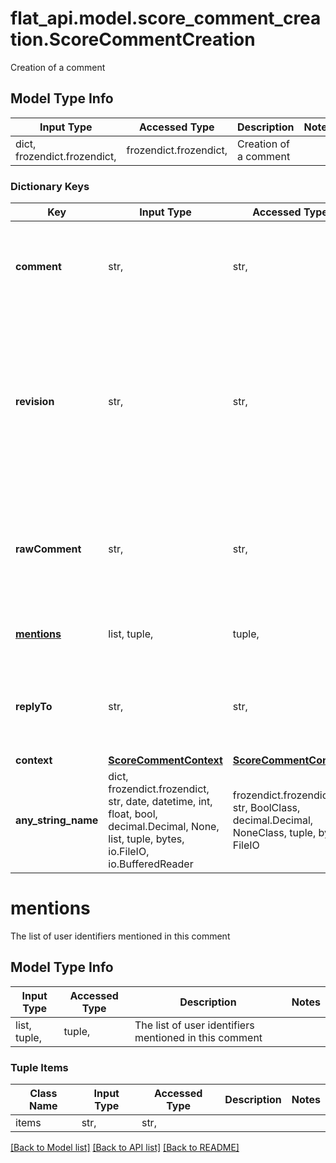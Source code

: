 # flat_api.model.score_comment_creation.ScoreCommentCreation

Creation of a comment

## Model Type Info
Input Type | Accessed Type | Description | Notes
------------ | ------------- | ------------- | -------------
dict, frozendict.frozendict,  | frozendict.frozendict,  | Creation of a comment | 

### Dictionary Keys
Key | Input Type | Accessed Type | Description | Notes
------------ | ------------- | ------------- | ------------- | -------------
**comment** | str,  | str,  | The comment text that can includes mentions using the following format: &#x60;@[id:username]&#x60;.  | 
**revision** | str,  | str,  | The unique indentifier of the revision of the score where the comment was added. If this property is unspecified or contains \&quot;last\&quot;, the API will automatically take the last revision created.  | [optional] 
**rawComment** | str,  | str,  | A raw version of the comment, that can be displayed without the mentions. If you use mentions, this property must be set.  | [optional] 
**[mentions](#mentions)** | list, tuple,  | tuple,  | The list of user identifiers mentioned in this comment | [optional] 
**replyTo** | str,  | str,  | When the comment is a reply to another comment, the unique identifier of the parent comment  | [optional] 
**context** | [**ScoreCommentContext**](ScoreCommentContext.md) | [**ScoreCommentContext**](ScoreCommentContext.md) |  | [optional] 
**any_string_name** | dict, frozendict.frozendict, str, date, datetime, int, float, bool, decimal.Decimal, None, list, tuple, bytes, io.FileIO, io.BufferedReader | frozendict.frozendict, str, BoolClass, decimal.Decimal, NoneClass, tuple, bytes, FileIO | any string name can be used but the value must be the correct type | [optional]

# mentions

The list of user identifiers mentioned in this comment

## Model Type Info
Input Type | Accessed Type | Description | Notes
------------ | ------------- | ------------- | -------------
list, tuple,  | tuple,  | The list of user identifiers mentioned in this comment | 

### Tuple Items
Class Name | Input Type | Accessed Type | Description | Notes
------------- | ------------- | ------------- | ------------- | -------------
items | str,  | str,  |  | 

[[Back to Model list]](../../README.md#documentation-for-models) [[Back to API list]](../../README.md#documentation-for-api-endpoints) [[Back to README]](../../README.md)

